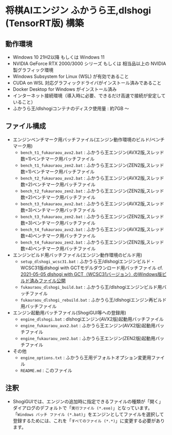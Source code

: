 # 将棋AIエンジン ふかうら王,dlshogi (TensorRT版) 構築

## 動作環境

- Windows 10 21H2以降 もしくは Windows 11
- NVIDIA GeForce RTX 2000/3000 シリーズ もしくは 相当品以上の NVIDIA製グラフィック環境
- Windows Subsystem for Linux (WSL) が有効であること
- CUDA on WSL 対応グラフィックドライバがインストール済みであること
- Docker Desktop for Windows がインストール済み
- インターネット接続環境（導入時に必要、できるだけ高速で接続が安定していること）
- ふかうら王/dlshogiコンテナのディスク使用量 : 約7GB ～

## ファイル構成

- エンジンベンチマーク用バッチファイル(エンジン動作環境のビルド/ベンチマーク用)
  - `bench_t1_fukauraou_avx2.bat` : ふかうら王エンジン(AVX2版,スレッド数=1)ベンチマーク用バッチファイル
  - `bench_t1_fukauraou_zen2.bat` : ふかうら王エンジン(ZEN2版,スレッド数=1)ベンチマーク用バッチファイル
  - `bench_t2_fukauraou_avx2.bat` : ふかうら王エンジン(AVX2版,スレッド数=2)ベンチマーク用バッチファイル
  - `bench_t2_fukauraou_zen2.bat` : ふかうら王エンジン(ZEN2版,スレッド数=2)ベンチマーク用バッチファイル
  - `bench_t3_fukauraou_avx2.bat` : ふかうら王エンジン(AVX2版,スレッド数=3)ベンチマーク用バッチファイル
  - `bench_t3_fukauraou_zen2.bat` : ふかうら王エンジン(ZEN2版,スレッド数=3)ベンチマーク用バッチファイル
  - `bench_t4_fukauraou_avx2.bat` : ふかうら王エンジン(AVX2版,スレッド数=4)ベンチマーク用バッチファイル
  - `bench_t4_fukauraou_zen2.bat` : ふかうら王エンジン(ZEN2版,スレッド数=4)ベンチマーク用バッチファイル
- エンジンビルド用バッチファイル(エンジン動作環境のビルド用)
  - `setup_dlshogi_wcsc31.bat` : ふかうら王/dlshogiエンジンビルド・WCSC31版dlshogi with GCTモデルダウンロード用バッチファイル
    cf. [2021-05-05 dlshogi with GCT（WCSC31バージョン）のWindows版ビルド済みファイル公開](https://tadaoyamaoka.hatenablog.com/entry/2021/05/05/121233)
  - `fukauraou_dlshogi_build.bat` : ふかうら王/dlshogiエンジンビルド用バッチファイル
  - `fukauraou_dlshogi_rebuild.bat` : ふかうら王/dlshogiエンジン再ビルド用バッチファイル
- エンジン起動用バッチファイル(ShogiGUI等への登録用)
  - `engine_dlshogi.bat` : dlshogiエンジン(AVX2版)起動用バッチファイル
  - `engine_fukauraou_avx2.bat` : ふかうら王エンジン(AVX2版)起動用バッチファイル
  - `engine_fukauraou_zen2.bat` : ふかうら王エンジン(ZEN2版)起動用バッチファイル
- その他
  - `engine_options.txt` : ふかうら王用デフォルトオプション変更用ファイル
  - `README.md` : このファイル

## 注釈

- ShogiGUIでは、エンジンの追加時に指定できるファイルの種類が「開く」ダイアログのデフォルトで「`実行ファイル (*.exe)`」となっています。「`Windows バッチ ファイル (*.bat)`」をエンジンとしてファイルを選択して登録するためには、これを「`すべてのファイル (*.*)`」に変更する必要があります。
